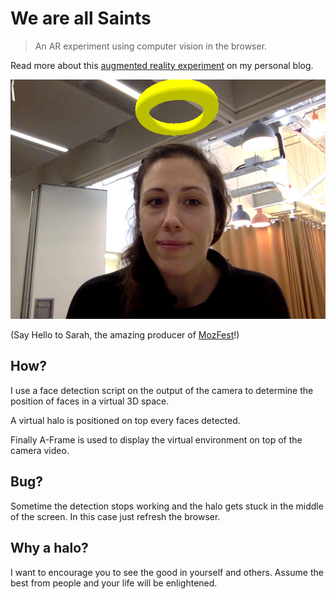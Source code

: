 # We are all Saints

> An AR experiment using computer vision in the browser.

Read more about this [augmented reality experiment](http://gu.illau.me/posts/augmented-reality-computer-vision/)
on my personal blog.

![Demo picture](demo.jpg)

(Say Hello to Sarah, the amazing producer of [MozFest](https://mozillafestival.org/)!)

## How?

I use a face detection script on the output of the camera to determine the 
position of faces in a virtual 3D space.

A virtual halo is positioned on top every faces detected.

Finally A-Frame is used to display the virtual environment on top of the camera
video.

## Bug?

Sometime the detection stops working and the halo gets stuck in the middle of 
the screen. In this case just refresh the browser.

## Why a halo?

I want to encourage you to see the good in yourself and others.
Assume the best from people and your life will be enlightened.

